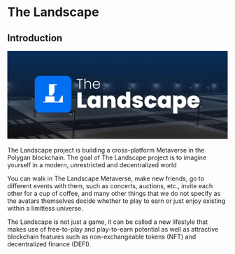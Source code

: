 # The Landscape

## Introduction

![](.gitbook/assets/poster.png)

The Landscape project is building a cross-platform Metaverse in the Polygan blockchain. The goal of The Landscape project is to imagine yourself in a modern, unrestricted and decentralized world&#x20;

You can walk in The Landscape Metaverse, make new friends, go to different events with them, such as concerts, auctions, etc., invite each other for a cup of coffee, and many other things that we do not specify as the avatars themselves decide whether to play to earn or just enjoy existing within a limitless universe.&#x20;

The Landscape is not just a game, it can be called a new lifestyle that makes use of free-to-play and play-to-earn potential as well as attractive blockchain features such as non-exchangeable tokens (NFT) and decentralized finance (DEFI).&#x20;
